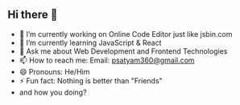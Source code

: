 ## Hi there 👋

- 🔭 I’m currently working on Online Code Editor just like jsbin.com
- 🌱 I’m currently learning JavaScript & React
- 💬 Ask me about Web Development and Frontend Technologies
- 📫 How to reach me: Email: psatyam360@gmail.com
- 😄 Pronouns: He/Him
- ⚡ Fun fact: Nothing is better than "Friends"
- and how you doing?

